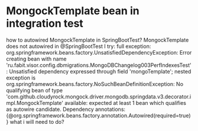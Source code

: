 
# MongockTemplate bean in integration test

how to autowired MongockTemplate in SpringBootTest?
MongockTemplate does not autowired in @SpringBootTest
I try:
full exception:
org.springframework.beans.factory.UnsatisfiedDependencyException: Error creating bean with name 'ru.fabit.visor.config.dbmigrations.MongoDBChangelog003PerfIndexesTest': Unsatisfied dependency expressed through field 'mongoTemplate'; nested exception is org.springframework.beans.factory.NoSuchBeanDefinitionException: No qualifying bean of type 'com.github.cloudyrock.mongock.driver.mongodb.springdata.v3.decorator.impl.MongockTemplate' available: expected at least 1 bean which qualifies as autowire candidate. Dependency annotations: {@org.springframework.beans.factory.annotation.Autowired(required=true)}
what i will need to do?

        